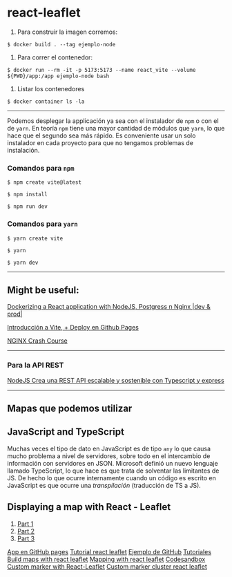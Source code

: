 # react-leaflet

1. Para construir la imagen corremos:

```
$ docker build . --tag ejemplo-node
```

1. Para correr el contenedor:

```
$ docker run --rm -it -p 5173:5173 --name react_vite --volume ${PWD}/app:/app ejemplo-node bash
```

1. Listar los contenedores

```
$ docker container ls -la
```

---

Podemos desplegar la applicación ya sea con el instalador de `npm` o con el de
`yarn`. En teoría `npm` tiene una mayor cantidad de módulos que `yarn`, lo que
hace que el segundo sea más rápido. Es conveniente usar un solo instalador en
cada proyecto para que no tengamos problemas de instalación.

### Comandos para `npm`

```
$ npm create vite@latest
```

```
$ npm install
```

```
$ npm run dev
```

### Comandos para `yarn`

```
$ yarn create vite
```

```
$ yarn
```

```
$ yarn dev
```

---

## Might be useful:

[Dockerizing a React application with NodeJS, Postgress n Nginx |dev & prod|](https://www.youtube.com/watch?v=-pTel5FojAQ)

[Introducción a Vite, + Deploy en Github Pages](https://www.youtube.com/watch?v=UX4gvort2TU)

[NGINX Crash Course](https://www.youtube.com/watch?v=7VAI73roXaY)

---

### Para la API REST

[NodeJS Crea una REST API escalable y sostenible con Typescript y express](https://www.youtube.com/watch?v=T1QFGwOnQxQ)

---

## Mapas que podemos utilizar

## JavaScript and TypeScript

Muchas veces el tipo de dato en JavaScript es de tipo `any` lo que causa mucho
problema a nivel de servidores, sobre todo en el intercambio de información con
servidores en JSON.
Microsoft definió un nuevo lenguaje llamado TypeScript, lo que hace es que trata
de solventar las limitantes de JS. De hecho lo que ocurre internamente cuando un
código es escrito en JavaScript es que ocurre una _transpilación_ (traducción de
TS a JS).

## Displaying a map with React - Leaflet

1. [Part 1](https://www.youtube.com/watch?v=62Y8SFi2wBk)
2. [Part 2](https://www.youtube.com/watch?v=cK7zIoC4lEY)
3. [Part 3](https://www.youtube.com/watch?v=fn-Dz9OZWJM)

[App en GitHub pages](https://github.com/gitname/react-gh-pages)
[Tutorial react leaflet](https://www.geopois.com/tutoriales/webmapping/leaflet/react-leaflet/)
[Ejemplo de GitHub](https://codesandbox.io/s/great-pine-293632?file=/src/App.js:385-540)
[Tutoriales](https://github.com/colbyfayock/launchtime-workshop/tree/master/lessons/03%20-%20Customizing%20Your%20React%20Leaflet%20Map%20with%20a%20Mapbox%20Basemap%20Style)
[Build maps with react leaflet](https://egghead.io/lessons/react-add-geojson-location-data-to-a-react-leaflet-map-with-a-geojson-instance)
[Mapping with react leaflet](https://egghead.io/lessons/react-customize-geojson-data-markers-with-a-react-leaflet-icon-image)
[Codesandbox](https://codesandbox.io/search?refinementList%5Btemplate%5D=&refinementList%5Bnpm_dependencies.dependency%5D%5B0%5D=react-leaflet&page=3&configure%5BhitsPerPage%5D=12)
[Custom marker with React-Leaflet](https://codewithwolf.com/how-to-change-marker-color-react-leaflet)
[Custom marker cluster react leaflet](https://akursat.gitbook.io/marker-cluster/examples/custom-marker-clusters)